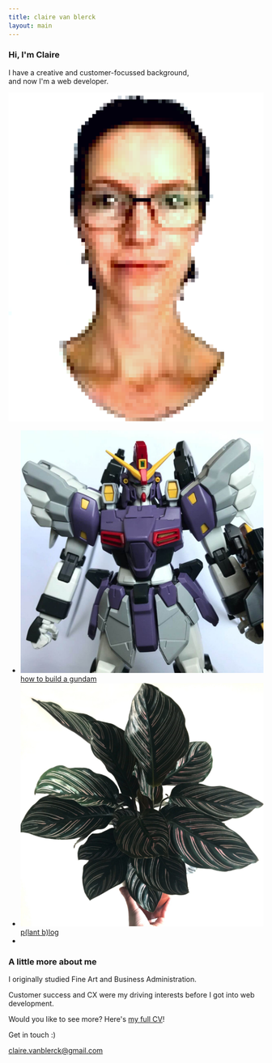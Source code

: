 ```yaml
---
title: claire van blerck
layout: main
---
```


<!-- About section -->

<section>
    <article>
        <div class="image-and-text-panel">
            <div class="text-item">
                <h1>Hi, I'm Claire</h1>
                <p>I have a creative and customer-focussed background, <br>and now I'm a web developer.</p>
            </div>
            <img src="resources/images/portfolio/4.png" alt="a picture of claire">            
        </div>
    </article>
</section>


<!-- Portfolio section -->

<section>
    <article>
        <div class="portfolio">
            <ul>
                <li class="portfolio-item">
                    <a href="/how-to-build-a-gundam" target="blank" alt="how to build a gundam"><img src="/how-to-build-a-gundam/resources/images/Sandrock-custom_00.jpg">
                      <div class="portfolio-item-text left">how to build a gundam</div>
                    </a></li>
                <li class="portfolio-item">
                    <a href="/plog" target="blank" alt="plant blog"><img src="/plog/resources/images/CalatheaOrnata_00.jpg">
                      <div class="portfolio-item-text right">p(lant b)log</div>
                    </a></li>
                <!--<li class="portfolio-item">
                    <a href="/bracknell-game" target="blank" alt="mobile game design"><img src="resources/images/bracknell-game/bracknell.jpg"><p class="portfolio-item-text">mobile game design</p></a></li> -->
                <li class="portfolio-item"></li>
            </ul>  
        </div>
    </article>
</section>


<!-- CV section -->

<section>
    <article> 
        <div class="text-panel">
            <div class="text-item">
                <h3>A little more about me</h3>
                <p>I originally studied Fine Art and Business Administration.</p>
                <p>Customer success and CX were my driving interests before I got into web development.</p>
                <p>Would you like to see more? Here's <a href="/resources/documents/cv.pdf" target="blank" alt="my cv">my full CV</a>!</p>
            </div>
        </div>
    </article>
</section>


<!-- Contact section -->

<section>
    <article>
        <div class="social-panel">
            <div class="footer-heading">Get in touch :)</div>
            <div class="social-icons">
                <a href="https://www.linkedin.com/in/clairemayvanblerck/" target="blank" alt="linkedin"><i class="fa fa-linkedin"></i></a>
                <p class="email"><a href="mailto:claire.vanblerck@gmail.com">claire.vanblerck@gmail.com</a></p>
                <a href="https://github.com/ClairevanBlerck" target="blank" alt="github"><i class="fa fa-github"></i></a>
            </div>
        </div>
    </article>
</section>